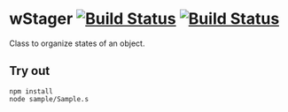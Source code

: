 
# wStager [![Build Status](https://travis-ci.org/Wandalen/wStager.svg?branch=master)](https://travis-ci.org/Wandalen/wStager) [![Build Status](https://ci.appveyor.com/api/projects/status/github/Wandalen/wstager)](https://ci.appveyor.com/project/Wandalen/wstager)

Class to organize states of an object.

## Try out
```
npm install
node sample/Sample.s
```














